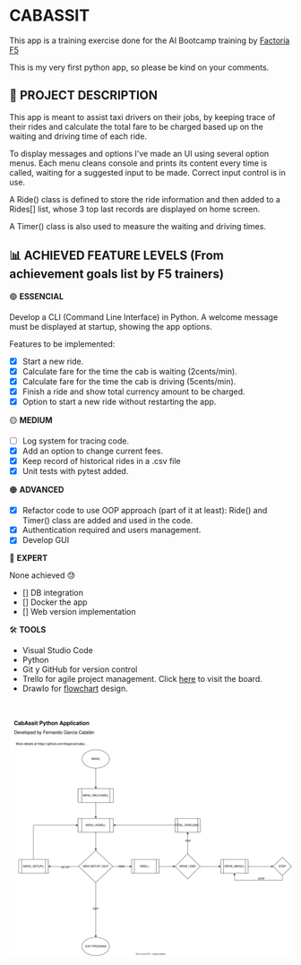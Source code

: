 # **CABASSIT**

This app is a training exercise done for the AI Bootcamp training by [Factoría F5](https:https://factoriaf5.org/ "Factoría F5")

This is my very first python app, so please be kind on your comments.



## 📝 **PROJECT DESCRIPTION**

This app is meant to assist taxi drivers on their jobs, by keeping trace of their rides and calculate the total fare to be charged based up on the waiting and driving time of each ride.

To display messages and options I've made an UI using several option menus. Each menu cleans console and prints its content every time is called, waiting for a suggested input to be made. Correct input control is in use.<br>

A Ride() class is defined to store the ride information and then added to a Rides[] list, whose 3 top last records are displayed on home screen.<br>

A Timer() class is also used to measure the waiting and driving times.



## 📊 **ACHIEVED FEATURE LEVELS (From achievement goals list by F5 trainers)**

🟢 **ESSENCIAL**

Develop a CLI (Command Line Interface) in Python. A welcome message must be displayed at startup, showing the app options.

Features to be implemented:
- [X] Start a new ride.
- [X] Calculate fare for the time the cab is waiting (2cents/min).
- [X] Calculate fare for the time the cab is driving (5cents/min).
- [X] Finish a ride and show total currency amount to be charged.
- [X] Option to start a new ride without restarting the app.
  
🟡 **MEDIUM**

- [ ] Log system for tracing code.
- [X] Add an option to change current fees.
- [X] Keep record of historical rides in a .csv file
- [X] Unit tests with pytest added.
 
🟠 **ADVANCED**

- [X] Refactor code to use OOP approach (part of it at least): Ride() and Timer() class are added and used in the code.
- [X] Authentication required and users management.
- [X] Develop GUI
  
🔴 **EXPERT**

None achieved 😓
- [] DB integration
- [] Docker the app
- [] Web version implementation
 
🛠️ **TOOLS**

- Visual Studio Code<br>
- Python<br>
- Git y GitHub for version control<br>
- Trello for agile project management. Click [here](https://trello.com/b/UmB2dVmd/cabassist) to visit the board.
- DrawIo for [flowchart](https://github.com/fergarcat/cabassist/blob/main/CabAssist-FlowChart.png) design.


<BR><BR>
![CabAssit Flowchart](https://github.com/fergarcat/cabassist/blob/main/CabAssist-FlowChart.svg)


